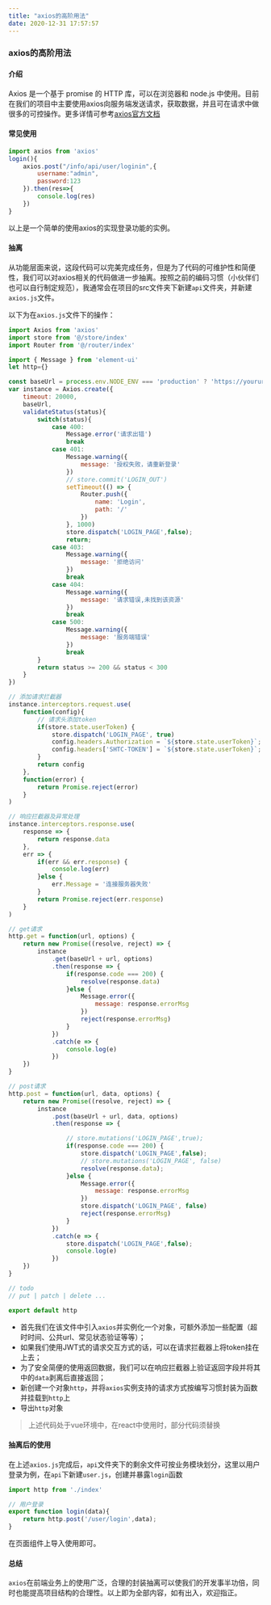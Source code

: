 ```yaml
---
title: "axios的高阶用法"
date: 2020-12-31 17:57:57
---
```


### axios的高阶用法

#### 介绍

Axios 是一个基于 promise 的 HTTP 库，可以在浏览器和 node.js 中使用。目前在我们的项目中主要使用axios向服务端发送请求，获取数据，并且可在请求中做很多的可控操作。更多详情可参考[axios官方文档](http://www.axios-js.com/ )

#### 常见使用

```javascript
import axios from 'axios'
login(){
    axios.post("/info/api/user/loginin",{
        username:"admin",
        password:123
    }).then(res=>{
        console.log(res)
    })
}
```

以上是一个简单的使用axios的实现登录功能的实例。

#### 抽离

从功能层面来说，这段代码可以完美完成任务，但是为了代码的可维护性和简便性，我们可以对axios相关的代码做进一步抽离。按照之前的编码习惯（小伙伴们也可以自行制定规范），我通常会在项目的src文件夹下新建`api`文件夹，并新建`axios.js`文件。

以下为在`axios.js`文件下的操作：

```javascript
import Axios from 'axios'
import store from '@/store/index'
import Router from '@/router/index'

import { Message } from 'element-ui'
let http={}

const baseUrl = process.env.NODE_ENV === 'production' ? 'https://yoururl.com/' : '/api'
var instance = Axios.create({
    timeout: 20000,
    baseUrl,
    validateStatus(status){
        switch(status){
            case 400:
                Message.error('请求出错')
                break
            case 401:
                Message.warning({
                    message: '授权失败，请重新登录'
                })
                // store.commit('LOGIN_OUT')
                setTimeout(() => {
                    Router.push({
                        name: 'Login',
                        path: '/'
                    })
                }, 1000)
                store.dispatch('LOGIN_PAGE',false);
                return;
            case 403:
                Message.warning({
                    message: '拒绝访问'
                })
                break
            case 404:
                Message.warning({
                    message: '请求错误,未找到该资源'
                })
                break
            case 500:
                Message.warning({
                    message: '服务端错误'
                })
                break
        }
        return status >= 200 && status < 300
    }
})

// 添加请求拦截器
instance.interceptors.request.use(
    function(config){
        // 请求头添加token
        if(store.state.userToken) {
            store.dispatch('LOGIN_PAGE', true)
            config.headers.Authorization = `${store.state.userToken}`;
            config.headers['SHTC-TOKEN'] = `${store.state.userToken}`;
        }
        return config
    },
    function(error) {
        return Promise.reject(error)
    }
)

// 响应拦截器及异常处理
instance.interceptors.response.use(
    response => {
        return response.data
    },
    err => {
        if(err && err.response) {
            console.log(err)
        }else {
            err.Message = '连接服务器失败'
        }
        return Promise.reject(err.response)
    }
)

// get请求
http.get = function(url, options) {
    return new Promise((resolve, reject) => {
        instance
            .get(baseUrl + url, options)
            .then(response => {
                if(response.code === 200) {
                    resolve(response.data)
                }else {
                    Message.error({
                        message: response.errorMsg
                    })
                    reject(response.errorMsg)
                }
            })
            .catch(e => {
                console.log(e)
            })
    })
}

// post请求
http.post = function(url, data, options) {
    return new Promise((resolve, reject) => {
        instance
            .post(baseUrl + url, data, options)
            .then(response => {

                // store.mutations('LOGIN_PAGE',true);
                if(response.code === 200) {
                    store.dispatch('LOGIN_PAGE',false);
                    // store.mutations('LOGIN_PAGE', false)
                    resolve(response.data);
                }else {
                    Message.error({
                        message: response.errorMsg
                    })
                    store.dispatch('LOGIN_PAGE', false)
                    reject(response.errorMsg)
                }
            })
            .catch(e => {
                store.dispatch('LOGIN_PAGE',false);
                console.log(e)
            })
    })
}

// todo
// put | patch | delete ...

export default http
```

- 首先我们在该文件中引入`axios`并实例化一个对象，可额外添加一些配置（超时时间、公共url、常见状态验证等等）；
- 如果我们使用JWT式的请求交互方式的话，可以在请求拦截器上将token挂在上去；
- 为了安全简便的使用返回数据，我们可以在响应拦截器上验证返回字段并将其中的`data`剥离后直接返回；
- 新创建一个对象`http`，并将`axios`实例支持的请求方式按编写习惯封装为函数并挂载到`http`上
- 导出`http`对象

> 上述代码处于vue环境中，在react中使用时，部分代码须替换

#### 抽离后的使用

在上述`axios.js`完成后，`api`文件夹下的剩余文件可按业务模块划分，这里以用户登录为例，在`api`下新建`user.js`，创建并暴露`login`函数

```javascript
import http from './index'

// 用户登录
export function login(data){
    return http.post('/user/login',data);
}
```

在页面组件上导入使用即可。

#### 总结

`axios`在前端业务上的使用广泛，合理的封装抽离可以使我们的开发事半功倍，同时也能提高项目结构的合理性。以上即为全部内容，如有出入，欢迎指正。
